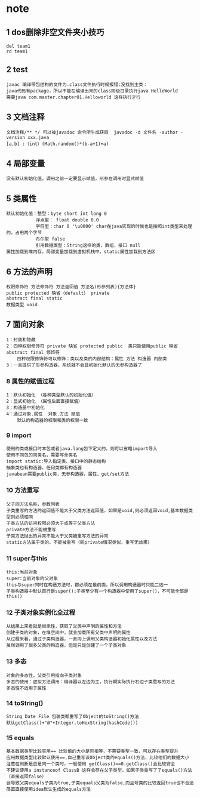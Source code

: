 # note
## 1 dos删除非空文件夹小技巧
    del team1
    rd team1
## 2 test
    javac 编译带包结构的文件为.class文件执行时候报错:没找到主类：
    java代码有package，所以不能在编译出来的class同级目录执行java HelloWorld
    需要java com.master.chapter01.Helloworld 这样执行才行
## 3 文档注释
    文档注释/** */ 可以被javadoc 命令所生成获取  javadoc -d 文件名 -author -version xxx.java
    [a,b] :（int）(Math.random()*(b-a+1)+a)
## 4 局部变量
    没有默认初始化值，调用之前一定要显示赋值，形参在调用时显式赋值
## 5 类属性
    默认初始化值：整型：byte short int long 0
               浮点型： float double 0.0
               字符型：char 0 '\u0000' char在java实现的时候也是按照int类型来处理的，占用两个字节
               布尔型 false 
               引用数据类型：String这样的类，数组，接口 null
    属性加载到堆内存，局部变量加载到虚拟机栈中，static属性加载到方法区
## 6 方法的声明
    权限修饰符 方法修饰符 方法返回值 方法名(形参列表){方法体}
    public protected 缺省（default） private
    abstract final static
    数据类型 void
## 7 面向对象
    1：封装和隐藏
    2：四种权限修饰符 private 缺省 protected public  类只能使用public 缺省 abstract final 修饰符
        四种权限修饰符可以修饰：类以及类的内部结构：属性 方法 构造器 内部类
    3：一旦提供了形参构造器，系统就不会显初始化默认的无参构造器了
### 8 属性的赋值过程
    1：默认初始化 （各种类型默认的初始化值）
    2：显式初始化 （属性后面直接赋值）
    3：构造器中初始化
    4：通过对象.属性  对象.方法 赋值
        默认的构造器的权限和类的权限一致
### 9 import
    使用的类或接口时本包或者java.lang包下定义的，则可以省略import导入
    使用不同包的同类名，需要写全类名
    import static:导入指定类、接口中的静态结构
    抽象类也有构造器，任何类都有构造器
    javabean需要public类，无参构造器，属性、get/set方法
### 10 方法重写
    父子同方法名称，参数列表
    子类重写的方法的返回值不能大于父类方法返回值，如果是void,则必须返回void,基本数据类型则必须相同
    子类方法的访问权限必须大于或等于父类方法
    private方法不能被重写
    子类方法抛出的异常不能大于父类被重写方法的异常
    static方法属于类的，不能被重写（同private情况类似，重写无效果）
### 11 super与this
    this:当前对象
    super:当前对象的父对象
    this与super同时在构造方法时，都必须在最前面，所以调用构造器时只能二选一
    子类构造器中默认首行是super();子类至少有一个构造器中使用了super()，不可能全部是this()
### 12 子类对象实例化全过程
    从结果上来看就是继承性，获取了父类中声明的属性和方法
    创建子类的对象，在堆空间中，就会加载所有父类中声明的属性
    从过程来看，通过子类构造器，一直向上调用父类构造器初始化属性以及方法
    虽然调用了很多父类的构造器，但是只是创建了一个子类对象
### 13 多态
    对象的多态性，父类引用指向子类对象
    多态的使用：虚拟方法调用：编译器以左边为主，执行期实际执行右边子类重写的方法
    多态性不适用于属性
### 14 toString()
    String Date File 包装类都重写了Object的toString()方法
    默认getClass()+"@"+Integer.toHexString(hashCode())
### 15 equals
    基本数据类型比较实用== 比较值的大小是否相等，不需要类型一致，可以存在类型提升
    应用数据类型比较默认使用==,自己重写该Object类的equals()方法，比较他们的数据大小
    注意在判断是否是同一个类时，一般使用 getClass()==0.getClass()会比较安全
    不建议使用a instanceof ClassB 这样会存在父子类型，如果子类重写了了equals()方法（直接返回false）
    会导致父类equals子类为true,子类equals父类为false,而且夸类的比较返回true也不合适
    简直直接使用idea默认生成的equals方法